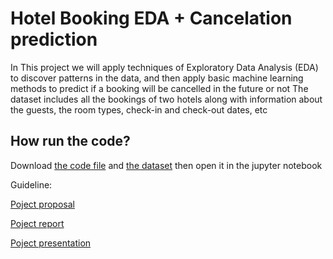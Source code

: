 #  Hotel Booking EDA + Cancelation prediction

In This project we will apply techniques of Exploratory Data Analysis (EDA) to discover patterns in the data, and then apply basic machine learning methods to predict if a booking will be cancelled in the future or not
The dataset includes all the bookings of two hotels along with information about the guests, the room types, check-in and check-out dates, etc

## How run the code?

Download [the code file](https://github.com/maalakalmatrafi/Hotel-Booking-project/blob/main/Hotel-Booking-project.ipynb) and [the dataset](https://github.com/maalakalmatrafi/Hotel-Booking-project/blob/main/hotel_bookings.csv) then open it in the jupyter notebook


Guideline:

[Poject proposal](https://github.com/maalakalmatrafi/Hotel-Booking-project/blob/main/Project%20Proposal.md)

[Poject report](https://github.com/maalakalmatrafi/Hotel-Booking-project/blob/main/Poject%20report.pdf)

[Poject presentation](https://github.com/maalakalmatrafi/Hotel-Booking-project/blob/main/Poject%20presentation.pptx)



